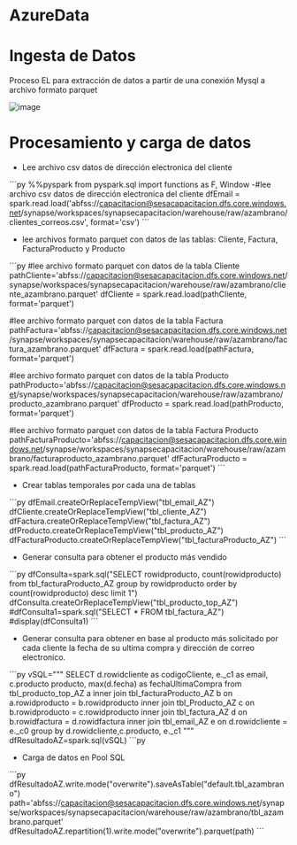 # AzureData
# Ingesta de Datos
Proceso EL para extracción de datos a partir de una conexión Mysql a archivo formato parquet

![image](https://user-images.githubusercontent.com/108035811/176551418-0f587a8d-2595-4755-a24c-c0337001ebca.png)

# Procesamiento y carga de datos
- Lee archivo csv datos de dirección electronica del cliente

´´´py
%%pyspark
from pyspark.sql import functions as F, Window
-#lee archivo csv datos de dirección electronica del cliente
dfEmail = spark.read.load('abfss://capacitacion@sesacapacitacion.dfs.core.windows.net/synapse/workspaces/synapsecapacitacion/warehouse/raw/azambrano/clientes_correos.csv', format='csv')
´´´

- lee archivos formato parquet con datos de las tablas: Cliente, Factura, FacturaProducto y Producto

´´´py
#lee archivo formato parquet con datos de la tabla Cliente
pathCliente='abfss://capacitacion@sesacapacitacion.dfs.core.windows.net/synapse/workspaces/synapsecapacitacion/warehouse/raw/azambrano/cliente_azambrano.parquet'
dfCliente = spark.read.load(pathCliente, format='parquet')

#lee archivo formato parquet con datos de la tabla Factura
pathFactura='abfss://capacitacion@sesacapacitacion.dfs.core.windows.net/synapse/workspaces/synapsecapacitacion/warehouse/raw/azambrano/factura_azambrano.parquet'
dfFactura = spark.read.load(pathFactura, format='parquet')

#lee archivo formato parquet con datos de la tabla Producto
pathProducto='abfss://capacitacion@sesacapacitacion.dfs.core.windows.net/synapse/workspaces/synapsecapacitacion/warehouse/raw/azambrano/producto_azambrano.parquet'
dfProducto = spark.read.load(pathProducto, format='parquet')

#lee archivo formato parquet con datos de la tabla Factura Producto
pathFacturaProducto='abfss://capacitacion@sesacapacitacion.dfs.core.windows.net/synapse/workspaces/synapsecapacitacion/warehouse/raw/azambrano/facturaproducto_azambrano.parquet'
dfFacturaProducto = spark.read.load(pathFacturaProducto, format='parquet')
´´´
- Crear tablas temporales por cada una de tablas

´´´py
dfEmail.createOrReplaceTempView("tbl_email_AZ")
dfCliente.createOrReplaceTempView("tbl_cliente_AZ")
dfFactura.createOrReplaceTempView("tbl_factura_AZ")
dfProducto.createOrReplaceTempView("tbl_producto_AZ")
dfFacturaProducto.createOrReplaceTempView("tbl_facturaProducto_AZ")
´´´
- Generar consulta para obtener el producto más vendido 

´´´py
dfConsulta=spark.sql("SELECT rowidproducto, count(rowidproducto) from tbl_facturaProducto_AZ group by rowidproducto order by count(rowidproducto) desc limit 1")
dfConsulta.createOrReplaceTempView("tbl_producto_top_AZ")
#dfConsulta1=spark.sql("SELECT * FROM tbl_factura_AZ")
#display(dfConsulta1)
´´´

- Generar consulta para obtener en base al producto más solicitado por cada cliente la fecha de su ultima compra y dirección de correo electronico.  

´´´py
vSQL="""
SELECT d.rowidcliente as codigoCliente,  e._c1 as email,  c.producto producto, max(d.fecha) as fechaUltimaCompra from tbl_producto_top_AZ a
inner join tbl_facturaProducto_AZ b on a.rowidproducto = b.rowidproducto
inner join tbl_Producto_AZ c  on b.rowidproducto = c.rowidproducto
inner join tbl_factura_AZ d on b.rowidfactura = d.rowidfactura
inner join tbl_email_AZ e on d.rowidcliente = e._c0
group by d.rowidcliente,c.producto, e._c1
"""
dfResultadoAZ=spark.sql(vSQL)
´´´py
- Carga de datos en Pool SQL 

´´´py
dfResultadoAZ.write.mode("overwrite").saveAsTable("default.tbl_azambrano")
path='abfss://capacitacion@sesacapacitacion.dfs.core.windows.net/synapse/workspaces/synapsecapacitacion/warehouse/raw/azambrano/tbl_azambrano.parquet'
dfResultadoAZ.repartition(1).write.mode("overwrite").parquet(path)
´´´

